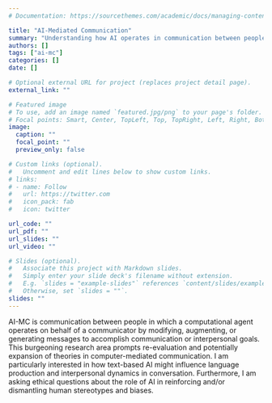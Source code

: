 ```yaml
---
# Documentation: https://sourcethemes.com/academic/docs/managing-content/

title: "AI-Mediated Communication"
summary: "Understanding how AI operates in communication between people"
authors: []
tags: ["ai-mc"]
categories: []
date: []

# Optional external URL for project (replaces project detail page).
external_link: ""

# Featured image
# To use, add an image named `featured.jpg/png` to your page's folder.
# Focal points: Smart, Center, TopLeft, Top, TopRight, Left, Right, BottomLeft, Bottom, BottomRight.
image:
  caption: ""
  focal_point: ""
  preview_only: false

# Custom links (optional).
#   Uncomment and edit lines below to show custom links.
# links:
# - name: Follow
#   url: https://twitter.com
#   icon_pack: fab
#   icon: twitter

url_code: ""
url_pdf: ""
url_slides: ""
url_video: ""

# Slides (optional).
#   Associate this project with Markdown slides.
#   Simply enter your slide deck's filename without extension.
#   E.g. `slides = "example-slides"` references `content/slides/example-slides.md`.
#   Otherwise, set `slides = ""`.
slides: ""
---
```


AI-MC is communication between people in which a computational agent operates on behalf of a communicator by modifying, augmenting, or generating messages to accomplish communication or interpersonal goals. This burgeoning research area prompts re-evaluation and potentially expansion of theories in computer-mediated communication. I am particularly interested in how text-based AI might influence language production and interpersonal dynamics in conversation. Furthermore, I am asking ethical questions about the role of AI in reinforcing and/or dismantling human stereotypes and biases.
